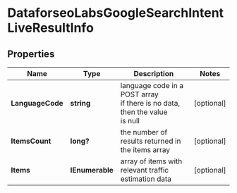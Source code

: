 # DataforseoLabsGoogleSearchIntentLiveResultInfo


## Properties

| Name | Type | Description | Notes |
|------------ | ------------- | ------------- | -------------|
**LanguageCode** | **string** | language code in a POST array<br>if there is no data, then the value is null |[optional]|
**ItemsCount** | **long?** | the number of results returned in the items array |[optional]|
**Items** | **IEnumerable<DataforseoLabsGoogleSearchIntentLiveItem>** | array of items with relevant traffic estimation data |[optional]|